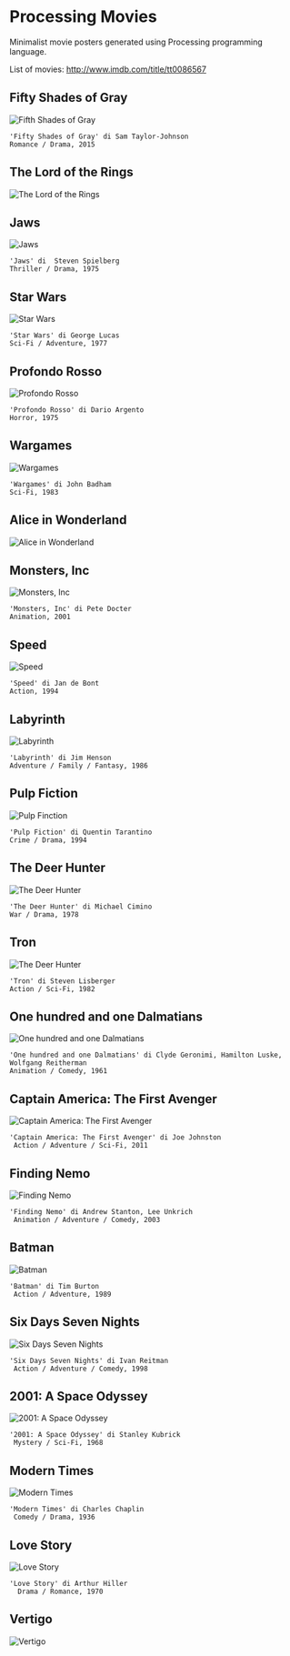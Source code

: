 # Processing Movies
Minimalist movie posters generated using Processing programming language.

List of movies: http://www.imdb.com/title/tt0086567

## Fifty Shades of Gray
![Fifth Shades of Gray](https://github.com/mad4j/processing-movies/blob/master/manuale-di-programmazione-cinematografica/fifty_shades_of_grey/fifty-shades-of-grey.png)
```
'Fifty Shades of Gray' di Sam Taylor-Johnson
Romance / Drama, 2015
```

## The Lord of the Rings
![The Lord of the Rings](https://github.com/mad4j/processing-movies/blob/master/manuale-di-programmazione-cinematografica/the_lord_of_the_rings/the-lord-of-the-rings.png)

## Jaws
![Jaws](https://github.com/mad4j/processing-movies/blob/master/manuale-di-programmazione-cinematografica/jaws/jaws.png)
```
'Jaws' di  Steven Spielberg
Thriller / Drama, 1975
```

## Star Wars
![Star Wars](https://github.com/mad4j/processing-movies/blob/master/manuale-di-programmazione-cinematografica/star_wars/star-wars.png)
```
'Star Wars' di George Lucas
Sci-Fi / Adventure, 1977
```

## Profondo Rosso
![Profondo Rosso](https://github.com/mad4j/processing-movies/blob/master/manuale-di-programmazione-cinematografica/profondo_rosso/profondo-rosso.png)
```
'Profondo Rosso' di Dario Argento
Horror, 1975
```
## Wargames
![Wargames](https://github.com/mad4j/processing-movies/blob/master/manuale-di-programmazione-cinematografica/war_games/war-games.png)
```
'Wargames' di John Badham
Sci-Fi, 1983
```

## Alice in Wonderland
![Alice in Wonderland](https://github.com/mad4j/processing-movies/blob/master/manuale-di-programmazione-cinematografica/alice_in_wonderland/alice-in-wonderland.png)

## Monsters, Inc
![Monsters, Inc](https://github.com/mad4j/processing-movies/blob/master/manuale-di-programmazione-cinematografica/monsters_inc/monsters-inc.png)
```
'Monsters, Inc' di Pete Docter
Animation, 2001
```

## Speed
![Speed](https://github.com/mad4j/processing-movies/blob/master/manuale-di-programmazione-cinematografica/speed/speed.png)
```
'Speed' di Jan de Bont
Action, 1994
```

## Labyrinth
![Labyrinth](https://github.com/mad4j/processing-movies/blob/master/manuale-di-programmazione-cinematografica/labyrinth/labyrinth.png)
```
'Labyrinth' di Jim Henson
Adventure / Family / Fantasy, 1986
```

## Pulp Fiction
![Pulp Finction](https://github.com/mad4j/processing-movies/blob/master/manuale-di-programmazione-cinematografica/pulp_fiction/pulp-fiction.png)
```
'Pulp Fiction' di Quentin Tarantino
Crime / Drama, 1994
```

## The Deer Hunter
![The Deer Hunter](https://github.com/mad4j/processing-movies/blob/master/manuale-di-programmazione-cinematografica/the_deer_hunter/the-deer-hunter.png)
```
'The Deer Hunter' di Michael Cimino
War / Drama, 1978
```

## Tron
![The Deer Hunter](https://github.com/mad4j/processing-movies/blob/master/manuale-di-programmazione-cinematografica/tron/tron.png)
```
'Tron' di Steven Lisberger
Action / Sci-Fi, 1982
```

## One hundred and one Dalmatians
![One hundred and one Dalmatians](https://github.com/mad4j/processing-movies/blob/master/manuale-di-programmazione-cinematografica/one_hundred_and_one_dalmatians/one-hundred-and-one-dalmatians.png)
```
'One hundred and one Dalmatians' di Clyde Geronimi, Hamilton Luske, Wolfgang Reitherman
Animation / Comedy, 1961
```

## Captain America: The First Avenger
![Captain America: The First Avenger](https://github.com/mad4j/processing-movies/blob/master/manuale-di-programmazione-cinematografica/captain_america/captain-america.png)
```
'Captain America: The First Avenger' di Joe Johnston
 Action / Adventure / Sci-Fi, 2011
```


## Finding Nemo
![Finding Nemo](https://github.com/mad4j/processing-movies/blob/master/manuale-di-programmazione-cinematografica/finding_nemo/finding-nemo.png)
```
'Finding Nemo' di Andrew Stanton, Lee Unkrich
 Animation / Adventure / Comedy, 2003
```

## Batman
![Batman](https://github.com/mad4j/processing-movies/blob/master/manuale-di-programmazione-cinematografica/batman/batman.png)
```
'Batman' di Tim Burton
 Action / Adventure, 1989
```

## Six Days Seven Nights
![Six Days Seven Nights](https://github.com/mad4j/processing-movies/blob/master/manuale-di-programmazione-cinematografica/six_days_seven_nights/six-days-seven-nights.png)
```
'Six Days Seven Nights' di Ivan Reitman
 Action / Adventure / Comedy, 1998
```

## 2001: A Space Odyssey
![2001: A Space Odyssey](https://github.com/mad4j/processing-movies/blob/master/manuale-di-programmazione-cinematografica/x_2001_a_space_odyssey/2001-a-space-odyssey.png)
```
'2001: A Space Odyssey' di Stanley Kubrick
 Mystery / Sci-Fi, 1968
```

## Modern Times
![Modern Times](https://github.com/mad4j/processing-movies/blob/master/manuale-di-programmazione-cinematografica/modern_times/modern-times.png)
```
'Modern Times' di Charles Chaplin
 Comedy / Drama, 1936
```

## Love Story
![Love Story](https://github.com/mad4j/processing-movies/blob/master/manuale-di-programmazione-cinematografica/love_story/love-story.png)
```
'Love Story' di Arthur Hiller
  Drama / Romance, 1970
```

## Vertigo
![Vertigo](https://github.com/mad4j/processing-movies/blob/master/manuale-di-programmazione-cinematografica/vertigo/vertigo.png)

